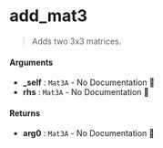 # add\_mat3

>  Adds two 3x3 matrices.

#### Arguments

- **\_self** : `Mat3A` \- No Documentation 🚧
- **rhs** : `Mat3A` \- No Documentation 🚧

#### Returns

- **arg0** : `Mat3A` \- No Documentation 🚧